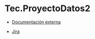 # Tec.ProyectoDatos2

* [Documentación externa](https://github.com/Sof-valur/Tec.ProyectoDatos2/blob/master/Documentaci%C3%B3n%20externa.pdf)

* [Jira](https://tec21.atlassian.net/jira/software/projects/JUEG/settings/automation#/rule-list?systemLabelId=project&page=1&pageSize=20)
